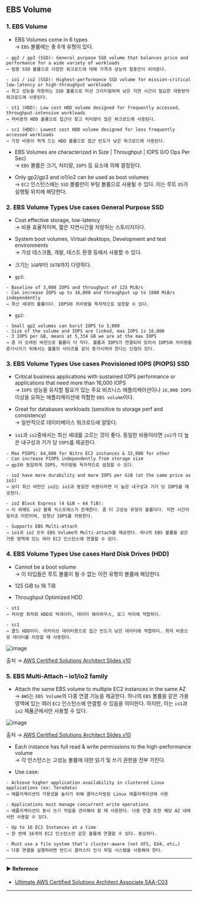 ## EBS Volume
### 1. EBS Volume
- EBS Volumes come in 6 types  
→ `EBS` 볼륨에는 총 6개 유형이 있다.
~~~
- gp2 / gp3 (SSD): General purpose SSD volume that balances price and performance for a wide variety of workloads
→ 범용 SSD 볼륨으로 다양한 워크로드에 대해 가격과 성능의 절충안이 되어준다.

- io1 / io2 (SSD): Highest-performance SSD volume for mission-critical low-latency or high-throughput workloads
→ 최고 성능을 자랑하는 SSD 볼륨으로 미션 크리티컬하며 낮은 지연 시간이 필요한 대용량의 워크로드에 사용된다.

- st1 (HDD): Low cost HDD volume designed for frequently accessed, throughput-intensive workloads
→ 저비용의 HDD 볼륨으로 접근이 잦고 처리량이 많은 워크로드에 사용된다.

- sc1 (HDD): Lowest cost HDD volume designed for less frequently accessed workloads
→ 가장 비용이 적게 드는 HDD 볼륨으로 접근 빈도가 낮은 워크로드에 사용된다.
~~~

- EBS Volumes are characterized in Size | Throughput | IOPS (I/O Ops Per Sec)  
→ `EBS` 볼륨은 크기, 처리량, `IOPS` 등 요소에 의해 결정된다.

- Only gp2/gp3 and io1/io2 can be used as boot volumes  
→ `EC2` 인스턴스에는 `SSD` 볼륨만이 부팅 볼륨으로 사용될 수 있다. 이는 루트 `OS`가 실행될 위치에 해당한다.

### 2. EBS Volume Types Use cases General Purpose SSD
- Cost effective storage, low-latency  
→ 비용 효율적이며, 짧은 지연시간을 자랑하는 스토리지이다.

- System boot volumes, Virtual desktops, Development and test environments  
→ 가상 데스크톱, 개발, 테스트 환경 등에서 사용할 수 있다.

- 크기는 `1GB`부터 `16TB`까지 다양하다.

- `gp3`:
~~~
- Baseline of 3,000 IOPS and throughput of 125 MiB/s
- Can increase IOPS up to 16,000 and throughput up to 1000 MiB/s independently
→ 최신 세대의 볼륨이다. IOPS와 처리량을 독자적으로 설정할 수 있다.
~~~

- `gp2`:
~~~
- Small gp2 volumes can burst IOPS to 3,000
- Size of the volume and IOPS are linked, max IOPS is 16,000
- 3 IOPS per GB, means at 5,334 GB we are at the max IOPS
→ 좀 더 오래된 버전으로 볼륨이 더 작다. 볼륨과 IOPS가 연결되어 있어서 IOPS와 처리량을 증가시키기 위해서는 볼륨의 사이즈를 같이 증가시켜야 한다는 단점이 있다.
~~~

### 3. EBS Volume Types Use cases Provisioned IOPS (PIOPS) SSD
- Critical business applications with sustained IOPS performance or applications that need more than 16,000 IOPS  
→ `IOPS` 성능을 유지할 필요가 있는 주요 비즈니스 애플리케이션이나 `16,000 IOPS` 이상을 요하는 애플리케이션에 적합한 `EBS volume`이다.

- Great for databases workloads (sensitive to storage perf and consistency)  
→ 일반적으로 데이터베이스 워크로드에 알맞다.

- `io1`과 `io2`중에서는 최신 세대를 고르는 것이 좋다. 동일한 비용이라면 `io2`가 더 높은 내구성과 기가 당 `IOPS`를 제공한다.
~~~
- Max PIOPS: 64,000 for Nitro EC2 instances & 32,000 for other
- Can increase PIOPS independently from storage size
→ gp3와 동일하게 IOPS, 처리량을 독자적으로 설정할 수 있다.

- io2 have more durability and more IOPS per GiB (at the same price as io1)
→ 보다 최신 버전인 io2는 io1과 동일한 비용이라면 더 높은 내구성과 기가 당 IOPS를 제공한다.

- io2 Block Express (4 GiB – 64 TiB):
→ 이 외에도 io2 블록 익스프레스가 존재한다. 좀 더 고성능 유형의 볼륨이다. 지연 시간이 밀리초 미만이며, 엄청난 IOPS를 자랑한다.

- Supports EBS Multi-attach
→ io1과 io2 모두 EBS Volume의 Multi-attach를 제공한다. 하나의 EBS 볼륨을 같은 가용 영역에 있는 여러 EC2 인스턴스에 연결할 수 있다.
~~~

### 4. EBS Volume Types Use cases Hard Disk Drives (HDD)
- Cannot be a boot volume  
→ 이 타입들은 루트 볼륨이 될 수 없는 이전 유형의 볼륨에 해당한다.

- 125 GiB to 16 TiB

- Throughput Optimized HDD
~~~
- st1
→ 처리량 최적화 HDD로 빅데이터, 데이터 웨어하우스, 로그 처리에 적합하다.

- sc1
→ 콜드 HDD이다. 아카이브 데이터용으로 접근 빈도가 낮은 데이터에 적합하다. 최저 비용으로 데이터를 저장할 때 사용한다.
~~~

![image](https://user-images.githubusercontent.com/97398071/232329028-f57caa96-21d1-4bc9-b8e9-1d70480e8f49.png)

출처 → [AWS Certified Solutions Architect Slides v10](https://courses.datacumulus.com/downloads/certified-solutions-architect-pn9/)

### 5. EBS Multi-Attach – io1/io2 family
- Attach the same EBS volume to multiple EC2 instances in the same AZ  
→ `AWS`는 `EBS Volume`의 다중 연결 기능을 제공한다. 하나의 `EBS` 볼륨을 같은 가용 영역에 있는 여러 `EC2` 인스턴스에 연결할 수 있음을 의미한다. 하지만, 이는 `io1`과 `io2` 제품군에서만 사용할 수 있다.

![image](https://user-images.githubusercontent.com/97398071/232489574-c34fa3c1-ab2a-462b-96d7-aec98015a202.png)

출처 → [AWS Certified Solutions Architect Slides v10](https://courses.datacumulus.com/downloads/certified-solutions-architect-pn9/)

- Each instance has full read & write permissions to the high-performance volume  
→ 각 인스턴스는 고성능 볼륨에 대한 읽기 및 쓰기 권한을 전부 가진다.

- Use case:
~~~
- Achieve higher application availability in clustered Linux applications (ex: Teradata)  
→ 애플리케이션의 가용성을 높이기 위해 클러스터링된 Linux 애플리케이션에 사용

- Applications must manage concurrent write operations  
→ 애플리케이션이 동시 쓰기 작업을 관리해야 할 때 사용한다. 다중 연결 또한 해당 AZ 내에서만 사용할 수 있다.

- Up to 16 EC2 Instances at a time  
→ 한 번에 16개의 EC2 인스턴스만 같은 볼륨에 연결할 수 있다. 중요하다.

- Must use a file system that’s cluster-aware (not XFS, EX4, etc…)  
→ 다중 연결을 실행하려면 반드시 클러스터 인식 파일 시스템을 사용해야 한다.
~~~

---
#### ▶ Reference
- [Ultimate AWS Certified Solutions Architect Associate SAA-C03](https://www.udemy.com/course/aws-certified-solutions-architect-associate-saa-c03/)
---